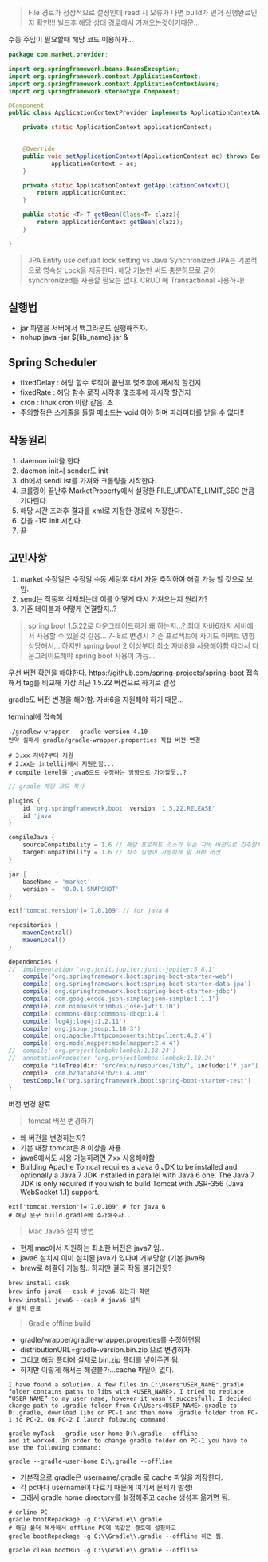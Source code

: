 > File 경로가 정상적으로 설정인데 read 시 오류가 나면 build가 먼저 진행완료인지 확인!!!
> 빌드후 해당 상대 경로에서 가져오는것이기때문...



수동 주입이 필요할때 해당 코드 이용하자...
```java
package com.market.provider;

import org.springframework.beans.BeansException;
import org.springframework.context.ApplicationContext;
import org.springframework.context.ApplicationContextAware;
import org.springframework.stereotype.Component;

@Component
public class ApplicationContextProvider implements ApplicationContextAware {

    private static ApplicationContext applicationContext;


    @Override
    public void setApplicationContext(ApplicationContext ac) throws BeansException {
            applicationContext = ac;
    }

    private static ApplicationContext getApplicationContext(){
        return applicationContext;
    }

    public static <T> T getBean(Class<T> clazz){
        return applicationContext.getBean(clazz);
    }

}

```


> JPA Entity use defualt lock setting vs Java Synchronized
> JPA는 기본적으로 영속성 Lock을 제공한다. 해당 기능만 써도 충분하므로 굳이 synchronized를 사용할 필요는 없다.
> CRUD 에 Transactional 사용하자!

## 실행법
- jar 파일을 서버에서 백그라운드 실행해주자.
- nohup java -jar ${lib_name}.jar &



## Spring Scheduler
- fixedDelay : 해당 함수 로직이 끝난후 몇초후에 재시작 할건지
- fixedRate : 해당 함수 로직 시작후 몇초후에 재시작 할건지
- cron : linux cron 이랑 같음. 초 
- 주의할점은 스케줄을 돌릴 메소드는 void 여야 하며 파라미터를 받을 수 없다!!



## 작동원리
1. daemon init을 한다.
2. daemon init시 sender도 init
3. db에서 sendList를 가져와 크롤링을 시작한다.
4. 크롤링이 끝난후 MarketProperty에서 설정한 FILE_UPDATE_LIMIT_SEC 만큼 기다린다.
5. 해당 시간 초과후 결과를 xml로 지정한 경로에 저장한다.
6. 값을 -1로 init 시킨다.
7. 끝


## 고민사항
1. market 수정일은 수정일 수동 세팅후 다시 자동 추적하여 해결 가능 할 것으로 보임.
2. send는 작동후 삭제되는데 이를 어떻게 다시 가져오는지 원리가?
3. 기존 테이블과 어떻게 연결할지..?



> spring boot 1.5.22로 다운그레이드하기
> 왜 하는지...?
> 최대 자바6까지 서버에서 사용할 수 있을것 같음... 7~8로 변경시 기존 프로젝트에 사이드 이펙트 영향 상당해서...
> 하지만 spring boot 2 이상부터 최소 자바8을 사용해야함
> 따라서 다운그레이드해야 spring boot 사용이 가능...

우선 버전 확인을 해야한다.
https://github.com/spring-projects/spring-boot 접속해서
tag를 비교해 가장 최근 1.5.22 버전으로 하기로 결정

gradle도 버전 변경을 해야함. 자바6을 지원해야 하기 때문...

terminal에 접속해 

```shell
./gradlew wrapper --gradle-version 4.10
만약 실패시 gradle/gradle-wrapper.properties 직접 버전 변경

# 3.xx 자바7부터 지원
# 2.xx는 intellij에서 지원안함...
# compile level을 java6으로 수정하는 방향으로 가야할듯..?
```


```groovy
// gradle 해당 코드 복사

plugins {
	id 'org.springframework.boot' version '1.5.22.RELEASE'
	id 'java'
}

compileJava {
	sourceCompatibility = 1.6 // 해당 프로젝트 소스가 무슨 자바 버전으로 간주할지
	targetCompatibility = 1.6 // 최소 실행이 가능하게 할 자바 버전
}

jar {
	baseName = 'market'
	version =  '0.0.1-SNAPSHOT'
}

ext['tomcat.version']='7.0.109' // for java 6

repositories {
	mavenCentral()
	mavenLocal()
}

dependencies {
//	implementation 'org.junit.jupiter:junit-jupiter:5.8.1'
    compile("org.springframework.boot:spring-boot-starter-web")
	compile('org.springframework.boot:spring-boot-starter-data-jpa')
	compile('org.springframework.boot:spring-boot-starter-jdbc')
	compile('com.googlecode.json-simple:json-simple:1.1.1')
	compile('com.nimbusds:nimbus-jose-jwt:3.10')
	compile('commons-dbcp:commons-dbcp:1.4')
	compile('log4j:log4j:1.2.11')
	compile('org.jsoup:jsoup:1.10.3')
	compile('org.apache.httpcomponents:httpclient:4.2.4')
	compile('org.modelmapper:modelmapper:2.4.4')
//	compile('org.projectlombok:lombok:1.18.24')
//	annotationProcessor 'org.projectlombok:lombok:1.18.24'
	compile fileTree(dir: 'src/main/resources/lib/', include:['*.jar'])
	compile 'com.h2database:h2:1.4.200'
	testCompile("org.springframework.boot:spring-boot-starter-test")
}
```

버전 변경 완료


> tomcat 버전 변경하기

- 왜 버전을 변경하는지?
- 기본 내장 tomcat은 8 이상을 사용.. 
- java6에서도 사용 가능하려면 7.xx 사용해야함
- Building Apache Tomcat requires a Java 6 JDK to be installed and optionally a Java 7 JDK installed in parallel with Java 6 one. The Java 7 JDK is only required if you wish to build Tomcat with JSR-356 (Java WebSocket 1.1) support.

```shell
ext['tomcat.version']='7.0.109' # for java 6
# 해당 문구 build.gradle에 추가해주자..
```


> Mac Java6 설치 방법

- 현재 mac에서 지원하는 최소한 버전은 java7 임..
- java6 설치시 이미 설치된 java가 있다며 거부당함.(기본 java8)
- brew로 해결이 가능함.. 하지만 결국 작동 불가인듯?

```shell
brew install cask
brew info java6 --cask # java6 있는지 확인
brew install java6 --cask # java6 설치
# 설치 완료
```


> Gradle offline build
- gradle/wrapper/gradle-wrapper.properties를 수정하면됨
- distributionURL=gradle-version.bin.zip 으로 변경하자.
- 그리고 해당 폴더에 실제로 bin.zip 폴더를 넣어주면 됨.
- 하지만 이렇게 해서는 해결불가...cache 파일이 없다.
```shell
I have found a solution. A few files in C:\Users"USER_NAME".gradle folder contains paths to libs with <USER_NAME>. I tried to replace “USER_NAME” to my user name, however it wasn’t succesfull. I decided change path to .gradle folder from C:\Users<USER_NAME>.gradle to D:.gradle, download libs on PC-1 and then move .gradle folder from PC-1 to PC-2. On PC-2 I launch folowing command:

gradle myTask --gradle-user-home D:\.gradle --offline
and it worked. In order to change gradle folder on PC-1 you have to use the following command:

gradle --gradle-user-home D:\.gradle --offline
```
- 기본적으로 gradle은 username/.gradle 로 cache 파일을 저장한다.
- 각 pc마다 username이 다르기 때문에 여기서 문제가 발생!
- 그래서 gradle home directory를 설정해주고 cache 생성후 옮기면 됨.
```shell
# online PC
gradle bootRepackage -g C:\\Gradle\\.gradle
# 해당 폴더 복사해서 offline PC에 똑같은 경로에 설정하고
gradle bootRepackage -g C:\\Gradle\\.gradle --offline 하면 됨.

gradle clean bootRun -g C:\\Gradle\\.gradle --offline
```

